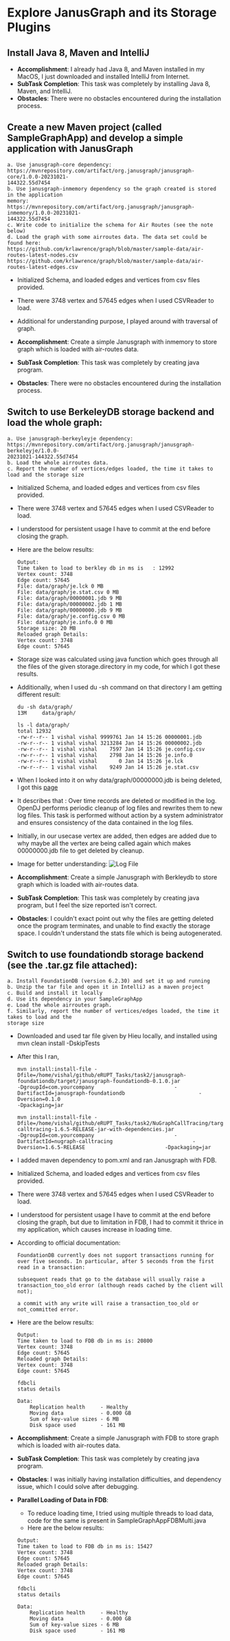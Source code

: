 # Explore JanusGraph and its Storage Plugins
## Install Java 8, Maven and IntelliJ

- **Accomplishment**: I already had Java 8, and Maven installed in my MacOS, I just downloaded and installed IntelliJ from Internet.
- **SubTask Completion**: This task was completely by installing Java 8, Maven, and IntelliJ.
- **Obstacles**: There were no obstacles encountered during the installation process.

## Create a new Maven project (called SampleGraphApp) and develop a simple application with JanusGraph

```
a. Use janusgraph-core dependency:
https://mvnrepository.com/artifact/org.janusgraph/janusgraph-core/1.0.0-20231021-
144322.55d7454
b. Use janusgraph-inmemory dependency so the graph created is stored in the application
memory:
https://mvnrepository.com/artifact/org.janusgraph/janusgraph-inmemory/1.0.0-20231021-
144322.55d7454
c. Write code to initialize the schema for Air Routes (see the note below)
d. Load the graph with some airroutes data. The data set could be found here:
https://github.com/krlawrence/graph/blob/master/sample-data/air-routes-latest-nodes.csv
https://github.com/krlawrence/graph/blob/master/sample-data/air-routes-latest-edges.csv
```

- Initialized Schema, and loaded edges and vertices from csv files provided.
- There were 3748 vertex and 57645 edges when I used CSVReader to load.
- Additional for understanding purpose, I played around with traversal of graph.

- **Accomplishment**: Create a simple Janusgraph with inmemory to store graph which is loaded with air-routes data.
- **SubTask Completion**: This task was completely by creating java program.
- **Obstacles**: There were no obstacles encountered during the installation process.

## Switch to use BerkeleyDB storage backend and load the whole graph:
```
a. Use janusgraph-berkeyleyje dependency:
https://mvnrepository.com/artifact/org.janusgraph/janusgraph-berkeleyje/1.0.0-
20231021-144322.55d7454
b. Load the whole airroutes data.
c. Report the number of vertices/edges loaded, the time it takes to load and the storage size
```
- Initialized Schema, and loaded edges and vertices from csv files provided.
- There were 3748 vertex and 57645 edges when I used CSVReader to load.
- I understood for persistent usage I have to commit at the end before closing the graph.
- Here are the below results:
    ```
    Output:
    Time taken to load to berkley db in ms is   : 12992
    Vertex count: 3748
    Edge count: 57645
    File: data/graph/je.lck 0 MB
    File: data/graph/je.stat.csv 0 MB
    File: data/graph/00000001.jdb 9 MB
    File: data/graph/00000002.jdb 1 MB
    File: data/graph/00000000.jdb 9 MB
    File: data/graph/je.config.csv 0 MB
    File: data/graph/je.info.0 0 MB
    Storage size: 20 MB
    Reloaded graph Details:
    Vertex count: 3748
    Edge count: 57645
    ```
- Storage size was calculated using java function which goes through all the files of the given storage.directory in my code, for which I got these results.
- Additionally, when I used du -sh command on that directory I am getting different result:
    ```
    du -sh data/graph/
    13M     data/graph/

    ls -l data/graph/
    total 12932
    -rw-r--r-- 1 vishal vishal 9999761 Jan 14 15:26 00000001.jdb
    -rw-r--r-- 1 vishal vishal 3213284 Jan 14 15:26 00000002.jdb
    -rw-r--r-- 1 vishal vishal    7597 Jan 14 15:26 je.config.csv
    -rw-r--r-- 1 vishal vishal    2798 Jan 14 15:26 je.info.0
    -rw-r--r-- 1 vishal vishal       0 Jan 14 15:26 je.lck
    -rw-r--r-- 1 vishal vishal    9249 Jan 14 15:26 je.stat.csv
    ```
- When I looked into it on why data/graph/00000000.jdb is being deleted, I got this [page](https://www.identityfusion.com/blog/unlocking-the-mystery-behind-the-opendj-user-database#:~:text=Note%3A%20Initial%20log%20files%20are,file%20is%20created%20as%2000000001)
- It describes that : Over time records are deleted or modified in the log.  OpenDJ performs periodic cleanup of log files and rewrites them to new log files.  This task is performed without action by a system administrator and ensures consistency of the data contained in the log files.
- Initially, in our usecase vertex are added, then edges are added due to why maybe all the vertex are being called again which makes 00000000.jdb file to get deleted by cleanup.
- Image for better understanding:
![Log File](./datatbaselogprocessing1.jpg)

- **Accomplishment**: Create a simple Janusgraph with Berkleydb to store graph which is loaded with air-routes data.
- **SubTask Completion**: This task was completely by creating java program, but I feel the size reported isn't correct.
- **Obstacles**: I couldn't exact point out why the files are getting deleted once the program terminates, and unable to find exactly the storage space. I couldn't understand the stats file which is being autogenerated.

## Switch to use foundationdb storage backend (see the .tar.gz file attached):
```
a. Install FoundationDB (version 6.2.30) and set it up and running
b. Unzip the tar file and open it in IntelliJ as a maven project
c. Build and install it locally
d. Use its dependency in your SampleGraphApp
e. Load the whole airroutes graph.
f. Similarly, report the number of vertices/edges loaded, the time it takes to load and the
storage size
```
- Downloaded and used tar file given by Hieu locally, and installed using mvn clean install -DskipTests
- After this I ran, 
    ```
    mvn install:install-file -Dfile=/home/vishal/github/eRUPT_Tasks/task2/janusgraph-foundationdb/target/janusgraph-foundationdb-0.1.0.jar                          -DgroupId=com.yourcompany                          -DartifactId=janusgraph-foundationdb                        -Dversion=0.1.0                          
    -Dpackaging=jar
    ```
    ```
    mvn install:install-file -Dfile=/home/vishal/github/eRUPT_Tasks/task2/NuGraphCallTracing/target/nugraph-calltracing-1.6.5-RELEASE-jar-with-dependencies.jar                         -DgroupId=com.yourcompany                          -DartifactId=nugraph-calltracing                          -Dversion=1.6.5-RELEASE                          -Dpackaging=jar
    ```
- I added maven dependency to pom.xml and ran Janusgraph with FDB.
- Initialized Schema, and loaded edges and vertices from csv files provided.
- There were 3748 vertex and 57645 edges when I used CSVReader to load.
- I understood for persistent usage I have to commit at the end before closing the graph, but due to limitation in FDB, I had to commit it thrice in my application, which causes increase in loading time.
- According to official documentation:
    ```
    FoundationDB currently does not support transactions running for over five seconds. In particular, after 5 seconds from the first read in a transaction:

    subsequent reads that go to the database will usually raise a transaction_too_old error (although reads cached by the client will not);

    a commit with any write will raise a transaction_too_old or not_committed error.
    ```

- Here are the below results:
    ```
    Output:
    Time taken to load to FDB db in ms is: 20800
    Vertex count: 3748
    Edge count: 57645
    Reloaded graph Details:
    Vertex count: 3748
    Edge count: 57645
    ```
    ```
    fdbcli
    status details

    Data:
        Replication health     - Healthy
        Moving data            - 0.000 GB
        Sum of key-value sizes - 6 MB
        Disk space used        - 161 MB
    ```

- **Accomplishment**: Create a simple Janusgraph with FDB to store graph which is loaded with air-routes data.
- **SubTask Completion**: This task was completely by creating java program.
- **Obstacles**: I was initially having installation difficulties, and dependency issue, which I could solve after debugging.

- **Parallel Loading of Data in FDB**:
    - To reduce loading time, I tried using multiple threads to load data, code for the same is present in SampleGraphAppFDBMulti.java
    - Here are the below results:
    ```
    Output:
    Time taken to load to FDB db in ms is: 15427
    Vertex count: 3748
    Edge count: 57645
    Reloaded graph Details:
    Vertex count: 3748
    Edge count: 57645
    ```
    ```
    fdbcli
    status details

    Data:
        Replication health     - Healthy
        Moving data            - 0.000 GB
        Sum of key-value sizes - 6 MB
        Disk space used        - 161 MB
    ```